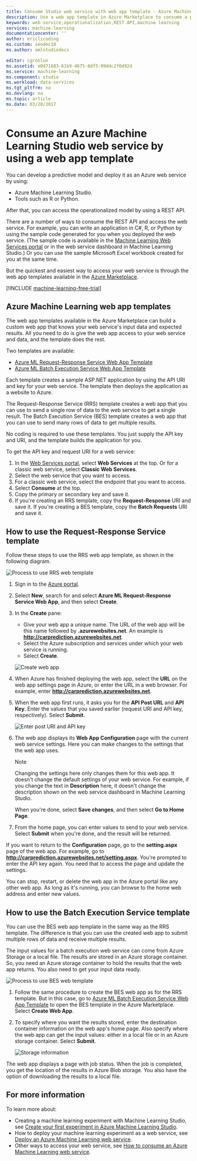 ```yaml
---
title: Consume Studio web service with web app template - Azure Machine Learning Studio | Microsoft Docs
description: Use a web app template in Azure Marketplace to consume a predictive web service in Azure Machine Learning.
keywords: web service,operationalization,REST API,machine learning
services: machine-learning
documentationcenter: ''
author: ericlicoding
ms.custom: seodec18
ms.author: amlstudiodocs

editor: cgronlun
ms.assetid: e0d71683-61b9-4675-8df5-09ddc2f0d92d
ms.service: machine-learning
ms.component: studio
ms.workload: data-services
ms.tgt_pltfrm: na
ms.devlang: na
ms.topic: article
ms.date: 03/20/2017
---
```

# Consume an Azure Machine Learning Studio web service by using a web app template

You can develop a predictive model and deploy it as an Azure web service by using:
- Azure Machine Learning Studio.
- Tools such as R or Python. 

After that, you can access the operationalized model by using a REST API.

There are a number of ways to consume the REST API and access the web service. For example, you can write an application in C#, R, or Python by using the sample code generated for you when you deployed the web service. (The sample code is available in the [Machine Learning Web Services portal](https://services.azureml.net/quickstart) or in the web service dashboard in Machine Learning Studio.) Or you can use the sample Microsoft Excel workbook created for you at the same time.

But the quickest and easiest way to access your web service is through the web app templates available in the [Azure Marketplace](https://azure.microsoft.com/marketplace/web-applications/all/).

[!INCLUDE [machine-learning-free-trial](../../../includes/machine-learning-free-trial.md)]

## Azure Machine Learning web app templates
The web app templates available in the Azure Marketplace can build a custom web app that knows your web service's input data and expected results. All you need to do is give the web app access to your web service and data, and the template does the rest.

Two templates are available:

* [Azure ML Request-Response Service Web App Template](https://azure.microsoft.com/marketplace/partners/microsoft/azuremlaspnettemplateforrrs/)
* [Azure ML Batch Execution Service Web App Template](https://azure.microsoft.com/marketplace/partners/microsoft/azuremlbeswebapptemplate/)

Each template creates a sample ASP.NET application by using the API URI and key for your web service. The template then deploys the application as a website to Azure. 

The Request-Response Service (RRS) template creates a web app that you can use to send a single row of data to the web service to get a single result. The Batch Execution Service (BES) template creates a web app that you can use to send many rows of data to get multiple results.

No coding is required to use these templates. You just supply the API key and URI, and the template builds the application for you.

To get the API key and request URI for a web service:

1. In the [Web Services portal](https://services.azureml.net/quickstart), select **Web Services** at the top. Or for a classic web service, select **Classic Web Services**.
2. Select the web service that you want to access.
3. For a classic web service, select the endpoint that you want to access.
4. Select **Consume** at the top.
5. Copy the primary or secondary key and save it.
6. If you're creating an RRS template, copy the **Request-Response** URI and save it. If you're creating a BES template, copy the **Batch Requests** URI and save it.


## How to use the Request-Response Service template
Follow these steps to use the RRS web app template, as shown in the following diagram.

![Process to use RRS web template][image1]


<!--    ![API Key][image3] -->

<!-- This value will look like this:
   
        https://ussouthcentral.services.azureml.net/workspaces/<workspace-id>/services/<service-id>/execute?api-version=2.0&details=true
   
    ![Request URI][image4] -->

1. Sign in to the [Azure portal](https://portal.azure.com).
2. Select **New**, search for and select **Azure ML Request-Response Service Web App**, and then select **Create**. 
3. In the **Create** pane:
   
   * Give your web app a unique name. The URL of the web app will be this name followed by **.azurewebsites.net**. An example is **http://carprediction.azurewebsites.net**.
   * Select the Azure subscription and services under which your web service is running.
   * Select **Create**.
     
   ![Create web app][image5]

4. When Azure has finished deploying the web app, select the **URL** on the web app settings page in Azure, or enter the URL in a web browser. For example, enter **http://carprediction.azurewebsites.net**.
5. When the web app first runs, it asks you for the **API Post URL** and **API Key**. Enter the values that you saved earlier (request URI and API key, respectively). Select **Submit**.
     
   ![Enter post URI and API key][image6]

6. The web app displays its **Web App Configuration** page with the current web service settings. Here you can make changes to the settings that the web app uses.
   
   > [!NOTE]
   > Changing the settings here only changes them for this web app. It doesn't change the default settings of your web service. For example, if you change the text in **Description** here, it doesn't change the description shown on the web service dashboard in Machine Learning Studio.
   > 
   > 
   
    When you're done, select **Save changes**, and then select **Go to Home Page**.

7. From the home page, you can enter values to send to your web service. Select **Submit** when you're done, and the result will be returned.

If you want to return to the **Configuration** page, go to the **setting.aspx** page of the web app. For example, go to **http://carprediction.azurewebsites.net/setting.aspx**. You're prompted to enter the API key again. You need that to access the page and update the settings.

You can stop, restart, or delete the web app in the Azure portal like any other web app. As long as it's running, you can browse to the home web address and enter new values.

## How to use the Batch Execution Service template
You can use the BES web app template in the same way as the RRS template. The difference is that you can use the created web app to submit multiple rows of data and receive multiple results.

The input values for a batch execution web service can come from Azure Storage or a local file. The results are stored in an Azure storage container. So, you need an Azure storage container to hold the results that the web app returns. You also need to get your input data ready.

![Process to use BES web template][image2]

1. Follow the same procedure to create the BES web app as for the RRS template. But in this case, go to [Azure ML Batch Execution Service Web App Template](https://azure.microsoft.com/marketplace/partners/microsoft/azuremlbeswebapptemplate/) to open the BES template in the Azure Marketplace. Select **Create Web App**.

2. To specify where you want the results stored, enter the destination container information on the web app's home page. Also specify where the web app can get the input values: either in a local file or in an Azure storage container.
   Select **Submit**.
   
   ![Storage information][image7]

The web app displays a page with job status. When the job is completed, you get the location of the results in Azure Blob storage. You also have the option of downloading the results to a local file.

## For more information
To learn more about:

* Creating a machine learning experiment with Machine Learning Studio, see [Create your first experiment in Azure Machine Learning Studio](create-experiment.md).
* How to deploy your machine learning experiment as a web service, see [Deploy an Azure Machine Learning web service](publish-a-machine-learning-web-service.md).
* Other ways to access your web service, see [How to consume an Azure Machine Learning web service](consume-web-services.md).

[image1]: media/consume-web-service-with-web-app-template/rrs-web-template-flow.png
[image2]: media/consume-web-service-with-web-app-template/bes-web-template-flow.png
[image3]: media/consume-web-service-with-web-app-template/api-key.png
[image4]: media/consume-web-service-with-web-app-template/post-uri.png
[image5]: media/consume-web-service-with-web-app-template/create-web-app.png
[image6]: media/consume-web-service-with-web-app-template/web-service-info.png
[image7]: media/consume-web-service-with-web-app-template/storage.png
